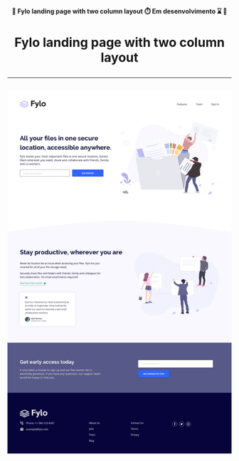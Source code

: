 <h4 align="center"> 
	🚧 Fylo landing page with two column layout ⏱️ Em desenvolvimento ⌛ 🚧
</h4>

</p>
<h1 align="center"> 
    Fylo landing page with two column layout <br> 
    <hr>
    <img alt="Fylo landing page with two column layout" title="" src="./assets/img/desktop-design.jpg"/>
</h1>
